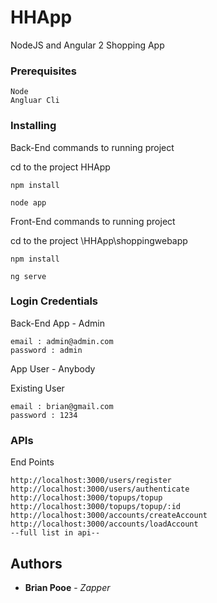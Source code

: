 # HHApp
NodeJS and Angular 2 Shopping App

### Prerequisites

```
Node
Angluar Cli

```

### Installing

Back-End commands to running project

cd to the project HHApp

```
npm install

node app

```

Front-End commands to running project

cd to the project \HHApp\shoppingwebapp

```
npm install

ng serve

```

### Login Credentials

Back-End App - Admin

```
email : admin@admin.com
password : admin

```

App User - Anybody

Existing User

```
email : brian@gmail.com
password : 1234

```

### APIs

End Points

```
http://localhost:3000/users/register
http://localhost:3000/users/authenticate
http://localhost:3000/topups/topup
http://localhost:3000/topups/topup/:id
http://localhost:3000/accounts/createAccount
http://localhost:3000/accounts/loadAccount
--full list in api--
```

## Authors

* **Brian Pooe** - *Zapper*

